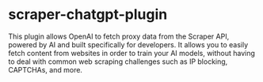 # scraper-chatgpt-plugin
This plugin allows OpenAI to fetch proxy data from the Scraper API, powered by AI and built specifically for developers. It allows you to easily fetch content from websites in order to train your AI models, without having to deal with common web scraping challenges such as IP blocking, CAPTCHAs, and more.
